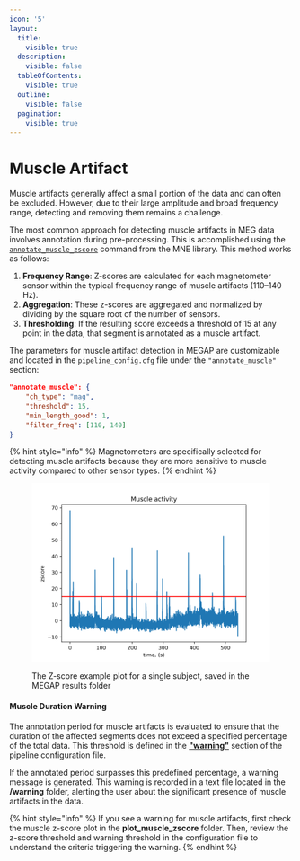 ```yaml
---
icon: '5'
layout:
  title:
    visible: true
  description:
    visible: false
  tableOfContents:
    visible: true
  outline:
    visible: false
  pagination:
    visible: true
---
```


# Muscle Artifact

Muscle artifacts generally affect a small portion of the data and can often be excluded. However, due to their large amplitude and broad frequency range, detecting and removing them remains a challenge.

The most common approach for detecting muscle artifacts in MEG data involves annotation during pre-processing. This is accomplished using the [`annotate_muscle_zscore`](https://mne.tools/stable/generated/mne.preprocessing.annotate_muscle_zscore.html) command from the MNE library. This method works as follows:

1. **Frequency Range**: Z-scores are calculated for each magnetometer sensor within the typical frequency range of muscle artifacts (110–140 Hz).
2. **Aggregation**: These z-scores are aggregated and normalized by dividing by the square root of the number of sensors.
3. **Thresholding**: If the resulting score exceeds a threshold of 15 at any point in the data, that segment is annotated as a muscle artifact.

The parameters for muscle artifact detection in MEGAP are customizable and located in the `pipeline_config.cfg` file under the `"annotate_muscle"` section:

```json
"annotate_muscle": {
    "ch_type": "mag",
    "threshold": 15,
    "min_length_good": 1,
    "filter_freq": [110, 140]
}
```

{% hint style="info" %}
Magnetometers are specifically selected for detecting muscle artifacts because they are more sensitive to muscle activity compared to other sensor types.
{% endhint %}

<figure><img src="../.gitbook/assets/muscle z-score.png" alt=""><figcaption><p>The Z-score example plot for a single subject, saved in the MEGAP results folder</p></figcaption></figure>

#### Muscle Duration Warning

The annotation period for muscle artifacts is evaluated to ensure that the duration of the affected segments does not exceed a specified percentage of the total data. This threshold is defined in the [**"warning"**](../basic-information/quickstart.md#id-7.-warning-for-data-quality-monitoring) section of the pipeline configuration file.

If the annotated period surpasses this predefined percentage, a warning message is generated. This warning is recorded in a text file located in the **/warning** folder, alerting the user about the significant presence of muscle artifacts in the data.

{% hint style="info" %}
If you see a warning for muscle artifacts, first check the muscle z-score plot in the **plot\_muscle\_zscore** folder. Then, review the z-score threshold and warning threshold in the configuration file to understand the criteria triggering the warning.
{% endhint %}
